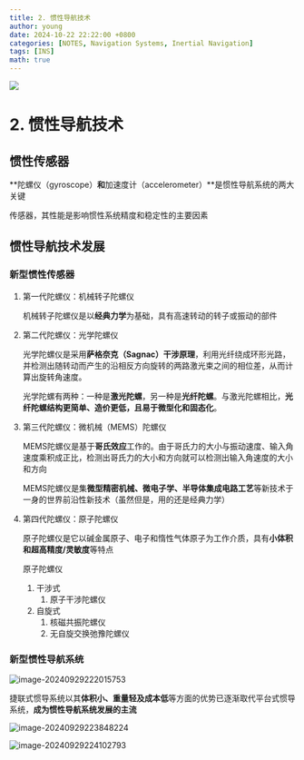 ```yaml
---
title: 2. 惯性导航技术
author: young
date: 2024-10-22 22:22:00 +0800
categories: [NOTES, Navigation Systems, Inertial Navigation]
tags: [INS]
math: true
---
```


![](https://youngfriday-1328789051.cos.ap-beijing.myqcloud.com/Typora/466c5f617f86f4e4312c9c7551d17bf.jpg)

# 2. 惯性导航技术

## 惯性传感器

**陀螺仪（gyroscope）**和**加速度计（accelerometer）**是惯性导航系统的两大关键

传感器，其性能是影响惯性系统精度和稳定性的主要因素

## 惯性导航技术发展

### 新型惯性传感器

1. 第一代陀螺仪：机械转子陀螺仪

   机械转子陀螺仪是以**经典力学**为基础，具有高速转动的转子或振动的部件

2. 第二代陀螺仪：光学陀螺仪

   光学陀螺仪是采用**萨格奈克（Sagnac）干涉原理**，利用光纤绕成环形光路，并检测出随转动而产生的沿相反方向旋转的两路激光束之间的相位差，从而计算出旋转角速度。

   光学陀螺有两种：一种是**激光陀螺**，另一种是**光纤陀螺**。与激光陀螺相比，**光纤陀螺结构更简单、造价更低，且易于微型化和固态化**。

3. 第三代陀螺仪：微机械（MEMS）陀螺仪

   MEMS陀螺仪是基于**哥氏效应**工作的。由于哥氏力的大小与振动速度、输入角速度乘积成正比，检测出哥氏力的大小和方向就可以检测出输入角速度的大小和方向

   MEMS陀螺仪是集**微型精密机械、微电子学、半导体集成电路工艺**等新技术于一身的世界前沿性新技术（虽然但是，用的还是经典力学）

4. 第四代陀螺仪：原子陀螺仪

   原子陀螺仪是它以碱金属原子、电子和惰性气体原子为工作介质，具有**小体积和超高精度/灵敏度**等特点

   原子陀螺仪

   1. 干涉式
      1. 原子干涉陀螺仪
   2. 自旋式
      1. 核磁共振陀螺仪
      2. 无自旋交换弛豫陀螺仪

### 新型惯性导航系统

![image-20240929222015753](https://youngfriday-1328789051.cos.ap-beijing.myqcloud.com/Typora/image-20240929222015753.png)

捷联式惯导系统以其**体积小、重量轻及成本低**等方面的优势已逐渐取代平台式惯导系统，**成为惯性导航系统发展的主流**

![image-20240929223848224](https://youngfriday-1328789051.cos.ap-beijing.myqcloud.com/Typora/image-20240929223848224.png)

![image-20240929224102793](https://youngfriday-1328789051.cos.ap-beijing.myqcloud.com/Typora/image-20240929224102793.png)

